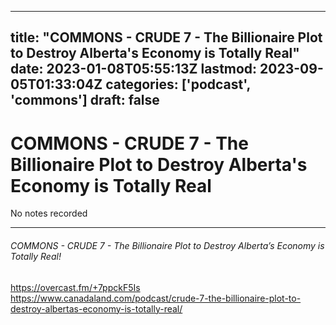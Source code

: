 
---
title: "COMMONS - CRUDE 7 - The Billionaire Plot to Destroy Alberta's Economy is Totally Real"
date: 2023-01-08T05:55:13Z
lastmod: 2023-09-05T01:33:04Z
categories: ['podcast', 'commons']
draft: false
---


# COMMONS - CRUDE 7 - The Billionaire Plot to Destroy Alberta's Economy is Totally Real
No notes recorded

- - -
###### COMMONS - CRUDE 7 - The Billionaire Plot to Destroy Alberta’s Economy is Totally Real!

https://overcast.fm/+7ppckF5Is  
https://www.canadaland.com/podcast/crude-7-the-billionaire-plot-to-destroy-albertas-economy-is-totally-real/

<!-- #public #podcast #commons -->

<!-- {BearID:4624507E-41D9-4E76-ABD3-6EE36CE78921-28016-00002D980F4EF0C0} -->
